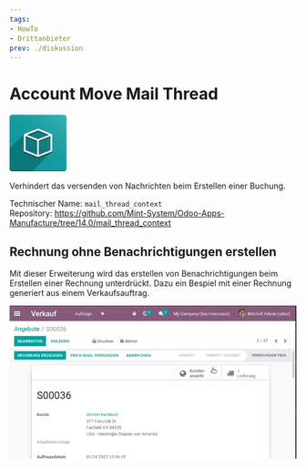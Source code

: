 ```yaml
---
tags:
- HowTo
- Drittanbieter
prev: ./diskussion
---
```

# Account Move Mail Thread
![icon_oms_box](assets/icon_oms_box.png)

Verhindert das versenden von Nachrichten beim Erstellen einer Buchung.
 
Technischer Name: `mail_thread_context`\
Repository: <https://github.com/Mint-System/Odoo-Apps-Manufacture/tree/14.0/mail_thread_context>

## Rechnung ohne Benachrichtigungen erstellen

Mit dieser Erweiterung wird das erstellen von Benachrichtigungen beim Erstellen einer Rechnung unterdrückt. Dazu ein Bespiel mit einer Rechnung generiert aus einem Verkaufsauftrag.

![Account Move Mail Thread](assets/Account%20Move%20Mail%20Thread.gif)